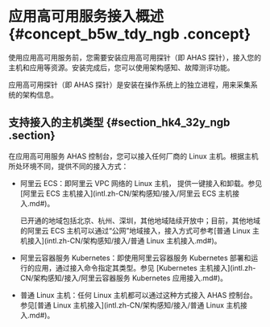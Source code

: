 # 应用高可用服务接入概述 {#concept_b5w_tdy_ngb .concept}

使用应用高可用服务前，您需要安装应用高可用探针（即 AHAS 探针），接入您的主机和应用等资源。安装完成后，您可以使用架构感知、故障测评功能。

应用高可用探针（即 AHAS 探针）是安装在操作系统上的独立进程，用来采集系统的架构信息。

## 支持接入的主机类型 {#section_hk4_32y_ngb .section}

在应用高可用服务 AHAS 控制台，您可以接入任何厂商的 Linux 主机。根据主机所处环境不同，提供不同的接入方式：

-   阿里云 ECS：即阿里云 VPC 网络的 Linux 主机， 提供一键接入和卸载。参见[阿里云 ECS 主机接入](intl.zh-CN/架构感知/接入/阿里云 ECS 主机接入.md#)。

    已开通的地域包括北京、杭州、深圳，其他地域陆续开放中；目前，其他地域的阿里云 ECS 主机可以通过“公网”地域接入，接入方式可参考[普通 Linux 主机接入](intl.zh-CN/架构感知/接入/普通 Linux 主机接入.md#)。

-   阿里云容器服务 Kubernetes：即使用阿里云容器服务 Kubernetes 部署和运行的应用，通过接入命令指定其类型。参见 [Kubernetes 主机接入](intl.zh-CN/架构感知/接入/阿里云容器服务 Kubernetes 应用接入.md#)。
-   普通 Linux 主机：任何 Linux 主机都可以通过这种方式接入 AHAS 控制台。参见[普通 Linux 主机接入](intl.zh-CN/架构感知/接入/普通 Linux 主机接入.md#)。

